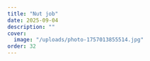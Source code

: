 ```yaml
---
title: "Nut job"
date: 2025-09-04
description: ""
cover:
  image: "/uploads/photo-1757013855514.jpg"
order: 32
---
```


